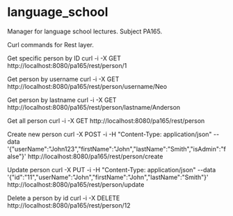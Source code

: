 # language_school
Manager for language school lectures. Subject PA165.

Curl commands for Rest layer.

Get specific person by ID
curl -i -X GET  http://localhost:8080/pa165/rest/person/1

Get person by username
curl -i -X GET  http://localhost:8080/pa165/rest/person/username/Neo

Get person by lastname
curl -i -X GET  http://localhost:8080/pa165/rest/person/lastname/Anderson

Get all person
curl -i -X GET  http://localhost:8080/pa165/rest/person

Create new person
curl -X POST -i -H "Content-Type: application/json" --data '{"userName":"John123","firstName":"John","lastName":"Smith","isAdmin":"false"}' http://localhost:8080/pa165/rest/person/create

Update person
curl -X PUT -i -H "Content-Type: application/json" --data '{"id":"11","userName":"John","firstName":"John","lastName":"Smith"}' http://localhost:8080/pa165/rest/person/update

Delete a person by id
curl -i -X DELETE http://localhost:8080/pa165/rest/person/12